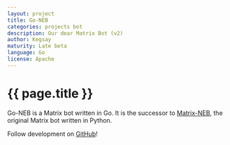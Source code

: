 ```yaml
---
layout: project
title: Go-NEB
categories: projects bot
description: Our dear Matrix Bot (v2)
author: Kegsay
maturity: Late beta
language: Go
license: Apache
---
```


# {{ page.title }}
Go-NEB is a Matrix bot written in Go. It is the successor to [Matrix-NEB](/docs/projects/other/neb.html), the original Matrix bot written in Python.

Follow development on [GitHub](https://github.com/matrix-org/go-neb)!
